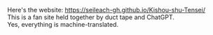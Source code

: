 Here's the website: https://seileach-gh.github.io/Kishou-shu-Tensei/ 
<br>
This is a fan site held together by duct tape and ChatGPT.
<br>
Yes, everything is machine-translated.
